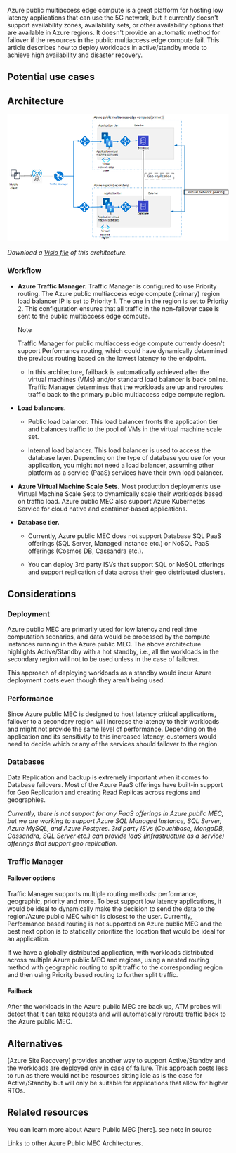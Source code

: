 Azure public multiaccess edge compute is a great platform for hosting low latency applications that can use the 5G network, but it currently doesn't support availability zones, availability sets, or other availability options that are available in Azure regions. It doesn't provide an automatic method for failover if the resources in the public multiaccess edge compute fail. This article describes how to deploy workloads in active/standby mode to achieve high availability and disaster recovery. 

## Potential use cases

## Architecture 

![Diagram that shows an architecture for deploying workloads in active/standby mode to achieve high availability and disaster recovery.](./media/edge-zones-dr-architecture.png) 

*Download a [Visio file](https://arch-center.azureedge.net/edgezones-DR-architecture.vsdx) of this architecture.*

### Workflow

- **Azure Traffic Manager.** Traffic Manager is configured to use Priority routing. The Azure public multiaccess edge compute (primary) region load balancer IP is set to Priority 1. The one in the region is set to Priority 2. This configuration ensures that all traffic in the non-failover case is sent to the public multiaccess edge compute. 

   > [!NOTE] 
   > Traffic Manager for public multiaccess edge compute currently doesn't support Performance routing, which could have dynamically determined the previous routing based on the lowest latency to the endpoint.  
   - In this architecture, failback is automatically achieved after the virtual machines (VMs) and/or standard load balancer is back online. Traffic Manager determines that the workloads are up and reroutes traffic back to the primary public multiaccess edge compute region. 

- **Load balancers.** 

   - Public load balancer. This load balancer fronts the application tier and balances traffic to the pool of VMs in the virtual machine scale set. 

   - Internal load balancer. This load balancer is used to access the database layer. Depending on the type of database you use for your application, you might not need a load balancer, assuming other platform as a service (PaaS) services have their own load balancer. 

- **Azure Virtual Machine Scale Sets.** Most production deployments use Virtual Machine Scale Sets to dynamically scale their workloads based on traffic load. Azure public MEC also support Azure Kubernetes Service for cloud native and container-based applications. 

- **Database tier.**

   - Currently, Azure public MEC does not support Database SQL PaaS offerings (SQL Server, Managed Instance etc.) or NoSQL PaaS offerings (Cosmos DB, Cassandra etc.). 

   - You can deploy 3rd party ISVs that support SQL or NoSQL offerings and support replication of data across their geo distributed clusters. 

## Considerations

### Deployment 

Azure public MEC are primarily used for low latency and real time computation scenarios, and data would be processed by the compute instances running in the Azure public MEC. The above architecture highlights Active/Standby with a hot standby, i.e., all the workloads in the secondary region will not to be used unless in the case of failover. 

This approach of deploying workloads as a standby would incur Azure deployment costs even though they aren’t being used. 

### Performance 

Since Azure public MEC is designed to host latency critical applications, failover to a secondary region will increase the latency to their workloads and might not provide the same level of performance. Depending on the application and its sensitivity to this increased latency, customers would need to decide which or any of the services should failover to the region. 

### Databases 

Data Replication and backup is extremely important when it comes to Database failovers. Most of the Azure PaaS offerings have built-in support for Geo Replication and creating Read Replicas across regions and geographies.  

*Currently, there is not support for any PaaS offerings in Azure public MEC, but we are working to support Azure SQL Managed Instance, SQL Server, Azure MySQL, and Azure Postgres. 3rd party ISVs (Couchbase, MongoDB, Cassandra, SQL Server etc.) can provide IaaS (infrastructure as a service) offerings that support geo replication.*

 

### Traffic Manager 

#### Failover options 

Traffic Manager supports multiple routing methods: performance, geographic, priority and more. To best support low latency applications, it would be ideal to dynamically make the decision to send the data to the region/Azure public MEC which is closest to the user. Currently, Performance based routing is not supported on Azure public MEC and the best next option is to statically prioritize the location that would be ideal for an application. 

If we have a globally distributed application, with workloads distributed across multiple Azure public MEC and regions, using a nested routing method with geographic routing to split traffic to the corresponding region and then using Priority based routing to further split traffic. 

#### Failback 

After the workloads in the Azure public MEC are back up, ATM probes will detect that it can take requests and will automatically reroute traffic back to the Azure public MEC. 

## Alternatives 

[Azure  Site Recovery] provides another way to support Active/Standby and the workloads are deployed only in case of failure. This approach costs less to run as there would not be resources sitting idle as is the case for Active/Standby but will only be suitable for applications that allow for higher RTOs. 

## Related resources 

You can learn more about Azure Public MEC [here]. see note in source 

Links to other Azure Public MEC Architectures. 